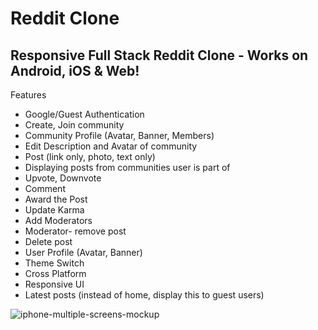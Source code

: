 # Reddit Clone

## Responsive Full Stack Reddit Clone - Works on Android, iOS & Web!

Features
* Google/Guest Authentication
* Create, Join community
* Community Profile (Avatar, Banner, Members)
* Edit Description and Avatar of community
* Post (link only, photo, text only)
* Displaying posts from communities user is part of
* Upvote, Downvote
* Comment
* Award the Post
* Update Karma
* Add Moderators
* Moderator- remove post
* Delete post
* User Profile (Avatar, Banner)
* Theme Switch
* Cross Platform
* Responsive UI
* Latest posts (instead of home, display this to guest users)

![iphone-multiple-screens-mockup](https://user-images.githubusercontent.com/87580734/213906453-48d837e5-35a6-43e8-9e2e-ea9944d94024.png)
<!-- ![Untitled design (2)](https://user-images.githubusercontent.com/87580734/213847318-0d8bc5bb-770a-401f-bd08-501bd454aa20.png) -->
 
